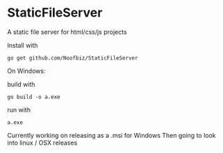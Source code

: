 # StaticFileServer
A static file server for html/css/js projects

Install with
```
go get github.com/Noofbiz/StaticFileServer
```

On Windows:

build with
```
go build -o a.exe
```

run with
```
a.exe
```

Currently working on releasing as a .msi for Windows
Then going to look into linux / OSX releases
